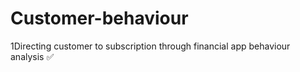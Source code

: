 # Customer-behaviour
1Directing customer to subscription through financial app behaviour analysis
✅
